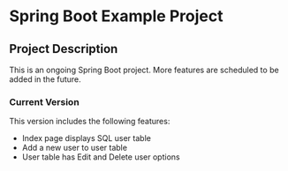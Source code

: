 # Spring Boot Example Project
## Project Description
This is an ongoing Spring Boot project.
More features are scheduled to be added in the future.

### Current Version
This version includes the following features:
* Index page displays SQL user table
* Add a new user to user table
* User table has Edit and Delete user options
